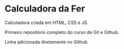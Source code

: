 # Calculadora da Fer
 Calculadora criada em HTML, CSS e JS.

 Primeiro repositório completo do curso de Git e Github.
 
 Linha adicionada diretamente no Github.
